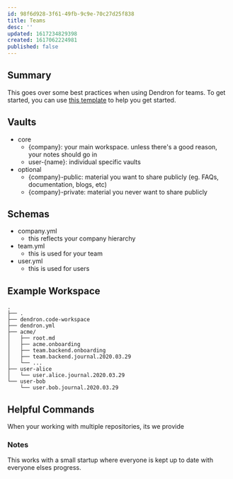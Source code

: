 ```yaml
---
id: 98f6d928-3f61-49fb-9c9e-70c27d25f838
title: Teams
desc: ''
updated: 1617234829398
created: 1617062224981
published: false
---
```


## Summary

This goes over some best practices when using Dendron for teams. To get started, you can use [this template](TODO) to help you get started.

## Vaults

- core
  - {company}: your main workspace. unless there's a good reason, your notes should go in
  - user-{name}: individual specific vaults
- optional
  - {company}-public: material you want to share publicly (eg. FAQs, documentation, blogs, etc)
  - {company}-private: material you never want to share publicly

## Schemas
- company.yml
    - this reflects your company hierarchy 
- team.yml
    - this is used for your team
- user.yml
    - this is used for users

## Example Workspace

```
.
├── .
├── dendron.code-workspace
├── dendron.yml
├── acme/
│   ├── root.md
│   ├── acme.onboarding
│   ├── team.backend.onboarding
│   ├── team.backend.journal.2020.03.29
│   └── ...
├── user-alice
│   └── user.alice.journal.2020.03.29
└── user-bob
    └── user.bob.journal.2020.03.29
```

## Helpful Commands

When your working with multiple repositories, its we provide 

### Notes

This works with a small startup where everyone is kept up to date with everyone elses progress. 
